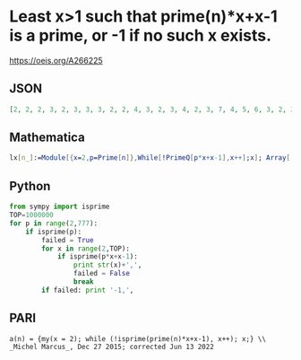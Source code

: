 # Least x\>1 such that prime\(n\)\*x\+x\-1 is a prime, or \-1 if no such x exists\.
https://oeis.org/A266225
## JSON
```JSON
[2, 2, 2, 3, 2, 3, 3, 3, 2, 2, 4, 3, 2, 3, 4, 2, 3, 7, 4, 5, 6, 3, 2, 2, 3, 5, 3, 4, 4, 2, 3, 2, 6, 3, 3, 4, 4, 3, 3, 2, 2, 4, 2, 6, 3, 3, 7, 7, 3, 4, 2, 2, 4, 2, 3, 5, 3, 4, 6, 2, 7, 2, 4, 5, 3, 3, 4, 3, 6, 3, 3, 2, 3, 6, 7, 3, 4, 3, 4, 3, 2, 6, 2, 3, 3, 2, 6]
```
## Mathematica
```Mathematica
lx[n_]:=Module[{x=2,p=Prime[n]},While[!PrimeQ[p*x+x-1],x++];x]; Array[ lx,90] (* _Harvey P. Dale_, Jul 18 2020 *)
```
## Python
```Python
from sympy import isprime
TOP=1000000
for p in range(2,777):
    if isprime(p):
        failed = True
        for x in range(2,TOP):
            if isprime(p*x+x-1):
                print str(x)+',',
                failed = False
                break
        if failed: print '-1,',
```
## PARI
```PARI
a(n) = {my(x = 2); while (!isprime(prime(n)*x+x-1), x++); x;} \\ _Michel Marcus_, Dec 27 2015; corrected Jun 13 2022
```
